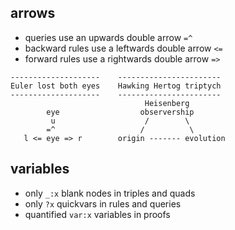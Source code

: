 ## arrows

- queries use an upwards double arrow `=^`
- backward rules use a leftwards double arrow `<=`
- forward rules use a rightwards double arrow `=>`

```
--------------------    -----------------------
Euler lost both eyes    Hawking Hertog triptych
--------------------    -----------------------
                              Heisenberg
        eye                  observership
         u                    /        \
        =^                   /          \
   l <= eye => r        origin ------- evolution
```

## variables

- only `_:x` blank nodes in triples and quads
- only `?x` quickvars in rules and queries
- quantified `var:x` variables in proofs
